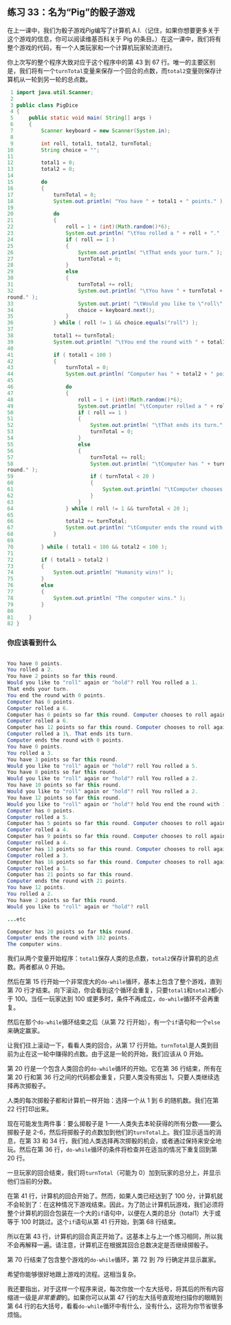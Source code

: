 ## 练习 33：名为“Pig”的骰子游戏

在上一课中，我们为骰子游戏*Pig*编写了计算机 A.I.（记住，如果你想要更多关于这个游戏的信息，你可以阅读维基百科关于 Pig 的条目。）在这一课中，我们将有整个游戏的代码，有一个人类玩家和一个计算机玩家轮流进行。

你上次写的整个程序大致对应于这个程序中的第 43 到 67 行。唯一的主要区别是，我们将有一个`turnTotal`变量来保存一个回合的点数，而`total2`变量则保存计算机从一轮到另一轮的总点数。


```java
 1 import java.util.Scanner;
 2 
 3 public class PigDice
 4 {
 5     public static void main( String[] args )
 6     {
 7         Scanner keyboard = new Scanner(System.in);
 8 
 9         int roll, total1, total2, turnTotal;
10         String choice = "";
11 
12         total1 = 0;
13         total2 = 0;
14 
15         do
16         {
17             turnTotal = 0;
18             System.out.println( "You have " + total1 + " points." );
19 
20             do
21             {
22                 roll = 1 + (int)(Math.random()*6);
23                 System.out.println( "\tYou rolled a " + roll + "." );
24                 if ( roll == 1 )
25                 {
26                     System.out.println( "\tThat ends your turn." );
27                     turnTotal = 0;
28                 }
29                 else
30                 {
31                     turnTotal += roll;
32                     System.out.println( "\tYou have " + turnTotal + " points so far this 
round." );
33                     System.out.print( "\tWould you like to \"roll\" again or \"hold\"? " );
34                     choice = keyboard.next();
35                 }
36             } while ( roll != 1 && choice.equals("roll") );
37 
38             total1 += turnTotal;
39             System.out.println( "\tYou end the round with " + total1 + " points." );
40 
41             if ( total1 < 100 )
42             {
43                 turnTotal = 0;
44                 System.out.println( "Computer has " + total2 + " points." );
45 
46                 do
47                 {
48                     roll = 1 + (int)(Math.random()*6);
49                     System.out.println( "\tComputer rolled a " + roll + "." );
50                     if ( roll == 1 )
51                     {
52                         System.out.println( "\tThat ends its turn." );
53                         turnTotal = 0;
54                     }
55                     else
56                     {
57                         turnTotal += roll;
58                         System.out.println( "\tComputer has " + turnTotal + " points so far this 
round." );
59                         if ( turnTotal < 20 )
60                         {
61                             System.out.println( "\tComputer chooses to roll again." );
62                         }
63                     }
64                 } while ( roll != 1 && turnTotal < 20 );
65 
66                 total2 += turnTotal;
67                 System.out.println( "\tComputer ends the round with " + total2 + " points." );
68             }
69 
70         } while ( total1 < 100 && total2 < 100 );
71 
72         if ( total1 > total2 )
73         {
74             System.out.println( "Humanity wins!" );
75         }
76         else
77         {
78             System.out.println( "The computer wins." );
79         }
80 
81     }
82 }
```

### 你应该看到什么

```java

You have 0 points.
You rolled a 2.
You have 2 points so far this round.
Would you like to "roll" again or "hold"? roll You rolled a 1.
That ends your turn.
You end the round with 0 points.
Computer has 0 points.
Computer rolled a 6.
Computer has 6 points so far this round. Computer chooses to roll again.
Computer rolled a 6.
Computer has 12 points so far this round. Computer chooses to roll again.
Computer rolled a 1\. That ends its turn.
Computer ends the round with 0 points.
You have 0 points.
You rolled a 3.
You have 3 points so far this round.
Would you like to "roll" again or "hold"? roll You rolled a 5.
You have 8 points so far this round.
Would you like to "roll" again or "hold"? roll You rolled a 2.
You have 10 points so far this round.
Would you like to "roll" again or "hold"? roll You rolled a 2.
You have 12 points so far this round.
Would you like to "roll" again or "hold"? hold You end the round with 12 points.
Computer has 0 points.
Computer rolled a 5.
Computer has 5 points so far this round. Computer chooses to roll again.
Computer rolled a 4.
Computer has 9 points so far this round. Computer chooses to roll again.
Computer rolled a 4.
Computer has 13 points so far this round. Computer chooses to roll again.
Computer rolled a 3.
Computer has 16 points so far this round. Computer chooses to roll again.
Computer rolled a 5.
Computer has 21 points so far this round.
Computer ends the round with 21 points.
You have 12 points.
You rolled a 2.
You have 2 points so far this round.
Would you like to "roll" again or "hold"? roll

...etc

Computer has 20 points so far this round. 
Computer ends the round with 102 points.
The computer wins.
```

我们从两个变量开始程序：`total1`保存人类的总点数，`total2`保存计算机的总点数。两者都从 0 开始。

然后在第 15 行开始一个非常庞大的`do-while`循环，基本上包含了整个游戏，直到第 70 行才结束。向下滚动，你会看到这个循环会重复，只要`total1`和`total2`都小于 100。当任一玩家达到 100 或更多时，条件不再成立，`do-while`循环不会再重复。

然后在那个`do-while`循环结束之后（从第 72 行开始），有一个`if`语句和一个`else`来确定赢家。

让我们往上滚动一下，看看人类的回合，从第 17 行开始。`turnTotal`是人类到目前为止在这一轮中赚得的点数。由于这是一轮的开始，我们应该从 0 开始。

第 20 行是一个包含人类回合的`do-while`循环的开始。它在第 36 行结束，所有在第 20 行和第 36 行之间的代码都会重复，只要人类没有掷出 1，只要人类继续选择再次掷骰子。

人类的每次掷骰子都和计算机一样开始：选择一个从 1 到 6 的随机数。我们在第 22 行打印出来。

现在可能发生两件事：要么掷骰子是 1——人类失去本轮获得的所有分数——要么掷骰子是 2-6，然后将掷骰子的点数加到他们的`turnTotal`上。我们显示适当的消息，在第 33 和 34 行，我们给人类选择再次掷骰的机会，或者通过保持来安全地玩。然后在第 36 行，`do-while`循环的条件将检查并在适当的情况下重复回到第 20 行。

一旦玩家的回合结束，我们将`turnTotal`（可能为 0）加到玩家的总分上，并显示他们当前的分数。

在第 41 行，计算机的回合开始了。然而，如果人类已经达到了 100 分，计算机就不会轮到了：在这种情况下游戏结束。因此，为了防止计算机玩游戏，我们必须将整个计算机的回合包装在一个大的`if`语句中，以便在人类的总分（total1）大于或等于 100 时跳过。这个`if`语句从第 41 行开始，到第 68 行结束。

所以在第 43 行，计算机的回合真正开始了。这基本上与上一个练习相同，所以我不会再解释一遍。请注意，计算机正在根据其回合总数决定是否继续掷骰子。

第 70 行结束了包含整个游戏的`do-while`循环，第 72 到 79 行确定并显示赢家。

希望你能够很好地跟上游戏的流程。这相当复杂。

我还要指出，对于这样一个程序来说，每次你放一个左大括号，将其后的所有内容缩进一级是*非常重要*的。如果你可以从第 47 行的左大括号直观地扫描你的眼睛到第 64 行的右大括号，看看`do-while`循环中有什么，没有什么，这将为你节省很多烦恼。

